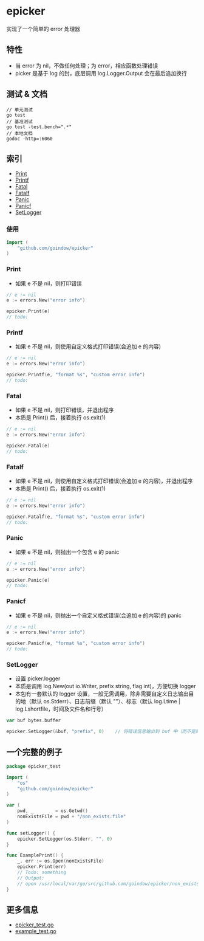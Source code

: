 # epicker
实现了一个简单的 error 处理器

## 特性
- 当 error 为 nil，不做任何处理；为 error，相应函数处理错误
- picker 是基于 log 的封，底层调用 log.Logger.Output 会在最后追加换行

## 测试 & 文档
```shell
// 单元测试
go test
// 基准测试
go test -test.bench=".*"
// 本地文档
godoc -http=:6060
```

## 索引
- [Print](#Print)
- [Printf](#Printf)
- [Fatal](#Fatal)
- [Fatalf](#Fatalf)
- [Panic](#Panic)
- [Panicf](#Panicf)
- [SetLogger](#SetLogger)

### 使用
```go
import (
	"github.com/goindow/epicker"
)
```

### Print
- 如果 e 不是 nil，则打印错误
```go
// e := nil
e := errors.New("error info")

epicker.Print(e)
// todo:
```

### Printf
- 如果 e 不是 nil，则使用自定义格式打印错误(会追加 e 的内容)
```go
// e := nil
e := errors.New("error info")

epicker.Printf(e, "format %s", "custom error info")
// todo:
```

### Fatal
- 如果 e 不是 nil，则打印错误，并退出程序
- 本质是 Print() 后，接着执行 os.exit(1)
```go
// e := nil
e := errors.New("error info")

epicker.Fatal(e)
// todo:
```

### Fatalf
- 如果 e 不是 nil，则使用自定义格式打印错误(会追加 e 的内容)，并退出程序
- 本质是 Print() 后，接着执行 os.exit(1)
```go
// e := nil
e := errors.New("error info")

epicker.Fatalf(e, "format %s", "custom error info")
// todo:
```

### Panic
- 如果 e 不是 nil，则抛出一个包含 e 的 panic
```go
// e := nil
e := errors.New("error info")

epicker.Panic(e)
// todo:
```

### Panicf
- 如果 e 不是 nil，则抛出一个自定义格式错误(会追加 e 的内容)的 panic
```go
// e := nil
e := errors.New("error info")

epicker.Panicf(e, "format %s", "custom error info")
// todo:
```

### SetLogger
- 设置 picker.logger
- 本质是调用 log.New(out io.Writer, prefix string, flag int)，方便切换 logger
- 本包有一套默认的 logger 设置，一般无需调用，除非需要自定义日志输出目的地（默认 os.Stderr）、日志前缀（默认 ""）、标志（默认 log.Ltime | log.Lshortfile，时间及文件名和行号）
```go
var buf bytes.buffer

epicker.SetLogger(&buf, "prefix", 0)	// 将错误信息输出到 buf 中（而不是默认的 os.Stderr，一般是显示设备，如显示器）
```

## 一个完整的例子
```go
package epicker_test

import (
	"os"
	"github.com/goindow/epicker"
)

var (
	pwd, _        = os.Getwd()
	nonExistsFile = pwd + "/non_exists.file"
)

func setLogger() {
	epicker.SetLogger(os.Stderr, "", 0)
}

func ExamplePrint() {
	_, err := os.Open(nonExistsFile)
	epicker.Print(err)
	// Todo: something
	// Output:
	// open /usr/local/var/go/src/github.com/goindow/epicker/non_exists.file: no such file or directory
}
```

## 更多信息
- [epicker_test.go](https://github.com/goindow/epicker/blob/master/epicker_test.go)
- [example_test.go](https://github.com/goindow/epicker/blob/master/example_test.go)
